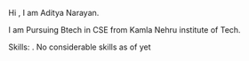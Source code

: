 
Hi , I am Aditya Narayan.

I am Pursuing Btech in CSE from Kamla Nehru institute of Tech.




Skills:
  . No considerable skills as of yet
